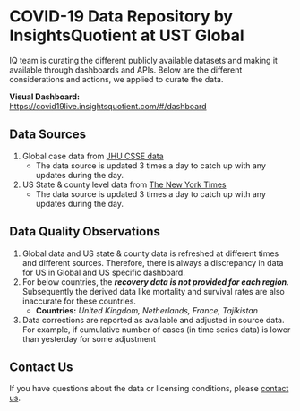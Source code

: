 # COVID-19 Data Repository by InsightsQuotient at UST Global
IQ team is curating the different publicly available datasets and making it available through dashboards and APIs. Below are the different considerations and actions, we applied to curate the data.

**Visual Dashboard:**  
https://covid19live.insightsquotient.com/#/dashboard

## Data Sources
1. Global case data from [JHU CSSE data](https://github.com/CSSEGISandData/COVID-19)
    - The data source is updated 3 times a day to catch up with any updates during the day.
2. US State & county level data from [The New York Times](https://github.com/nytimes/covid-19-data)
    - The data source is updated 3 times a day to catch up with any updates during the day.

## Data Quality Observations
1. Global data and US state & county data is refreshed at different times and different sources. Therefore, there is always a discrepancy in data for US in Global and US specific dashboard.
2. For below countries, the **_recovery data is not provided for each region_**. Subsequently the derived data like mortality and survival rates are also inaccurate for these countries.
    - **Countries:** _United Kingdom, Netherlands, France, Tajikistan_
3. Data corrections are reported as available and adjusted in source data. For example, if cumulative number of cases (in time series data) is lower than yesterday for some adjustment

## Contact Us
If you have questions about the data or licensing conditions, please [contact us](https://www.insightsquotient.com/contact). 
